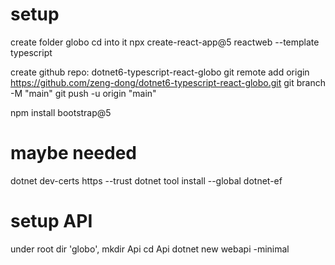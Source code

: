 # setup

create folder globo
cd into it
npx create-react-app@5 reactweb --template typescript

create github repo: dotnet6-typescript-react-globo
git remote add origin https://github.com/zeng-dong/dotnet6-typescript-react-globo.git
git branch -M "main"
git push -u origin "main"

npm install bootstrap@5

# maybe needed

dotnet dev-certs https --trust
dotnet tool install --global dotnet-ef

# setup API

under root dir 'globo', mkdir Api
cd Api
dotnet new webapi -minimal
